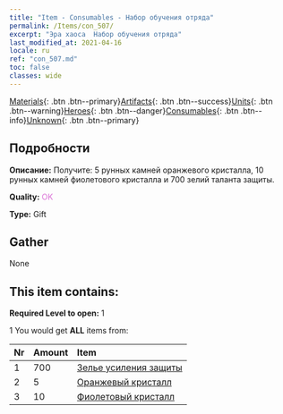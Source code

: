```yaml
---
title: "Item - Consumables - Набор обучения отряда"
permalink: /Items/con_507/
excerpt: "Эра хаоса  Набор обучения отряда"
last_modified_at: 2021-04-16
locale: ru
ref: "con_507.md"
toc: false
classes: wide
---
```

 [Materials](/ru/Items/){: .btn .btn--primary}[Artifacts](/ru/Items/Artifacts/){: .btn .btn--success}[Units](/ru/Items/Units/){: .btn .btn--warning}[Heroes](/ru/Items/Heroes/){: .btn .btn--danger}[Consumables](/ru/Items/Consumables/){: .btn .btn--info}[Unknown](/ru/Items/Unknown/){: .btn .btn--primary}

## Подробности
 **Описание:** Получите: 5 рунных камней оранжевого кристалла, 10 рунных камней фиолетового кристалла и 700 зелий таланта защиты.

 **Quality:** <span style="color: #DA70D6">OK</span>

 **Type:** Gift

## Gather

  None

## This item contains:

 **Required Level to open:** 1

 1 You would get **ALL** items  from:

  | Nr | Amount |     Item    |
  |:---|:-------|:------------|
  | 1 | 700 | [Зелье усиления защиты](/ru/Items/con_787/) |  | 
  | 2 | 5 | [Оранжевый кристалл](/ru/Items/con_730/) |  | 
  | 3 | 10 | [Фиолетовый кристалл](/ru/Items/con_720/) |  | 
